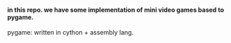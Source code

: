 #### in this repo. we have some implementation of mini video games based to pygame.
pygame: written in cython + assembly lang.
